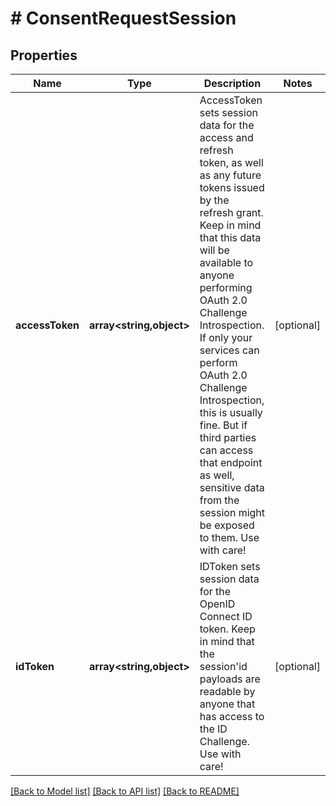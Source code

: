 # # ConsentRequestSession

## Properties

Name | Type | Description | Notes
------------ | ------------- | ------------- | -------------
**accessToken** | **array<string,object>** | AccessToken sets session data for the access and refresh token, as well as any future tokens issued by the refresh grant. Keep in mind that this data will be available to anyone performing OAuth 2.0 Challenge Introspection. If only your services can perform OAuth 2.0 Challenge Introspection, this is usually fine. But if third parties can access that endpoint as well, sensitive data from the session might be exposed to them. Use with care! | [optional]
**idToken** | **array<string,object>** | IDToken sets session data for the OpenID Connect ID token. Keep in mind that the session&#39;id payloads are readable by anyone that has access to the ID Challenge. Use with care! | [optional]

[[Back to Model list]](../../README.md#models) [[Back to API list]](../../README.md#endpoints) [[Back to README]](../../README.md)
